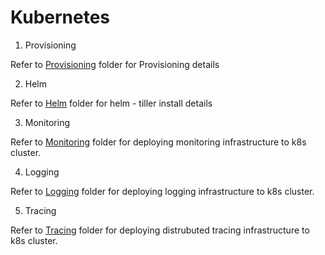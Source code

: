 # Kubernetes

1. Provisioning

Refer to [Provisioning](https://github.com/turkelk/Kubernetes/tree/master/Provisioning) folder for Provisioning details

 2. Helm

Refer to [Helm](https://github.com/turkelk/Kubernetes/tree/master/Helm) folder for helm - tiller install details

3. Monitoring

Refer to [Monitoring](https://github.com/turkelk/Kubernetes/tree/master/Monitoring) folder for deploying monitoring infrastructure to k8s cluster.

4. Logging

Refer to [Logging](https://github.com/turkelk/Kubernetes/tree/master/Logging) folder for deploying logging infrastructure to k8s cluster.

5. Tracing

Refer to [Tracing](https://github.com/turkelk/Kubernetes/tree/master/Tracing) folder for deploying distrubuted tracing infrastructure to k8s cluster.